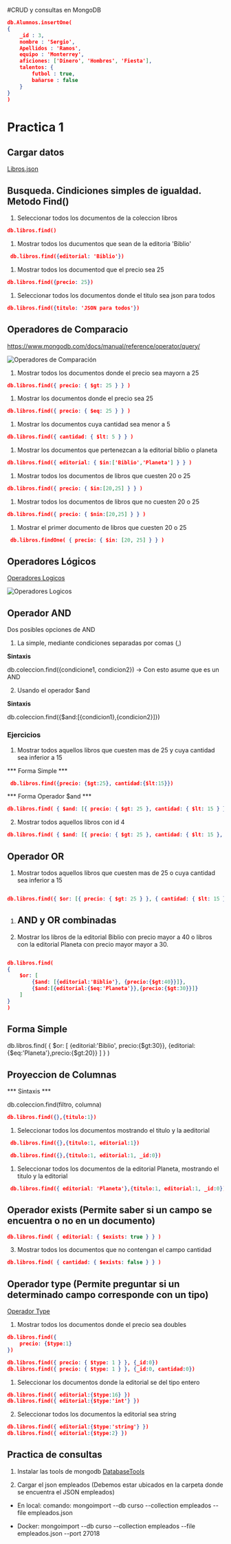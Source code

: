 
#CRUD y consultas en MongoDB


```json
db.Alumnos.insertOne(
{
    _id : 3,
    nombre : 'Sergio',
    Apellidos : 'Ramos',
    equipo : 'Monterrey',
    aficiones: ['Dinero', 'Hombres', 'Fiesta'],
    talentos: {
        futbol : true,
        bañarse : false
    }
}
)
```



# Practica 1

## Cargar datos

[Libros.json](./data/libros.json)

## Busqueda. Cindiciones simples de igualdad. Metodo Find() 

1. Seleccionar todos los documentos de la coleccion libros

```json
db.libros.find()
```
1. Mostrar todos los ducumentos que sean de la editoria 'Biblio'

```json
 db.libros.find({editorial: 'Biblio'})
```

1. Mostrar todos los documentod que el precio sea 25
```json
db.libros.find({precio: 25})
```

1. Seleccionar todos los documentos donde el titulo sea json para todos
```json
db.libros.find({titulo: 'JSON para todos'})
```

## Operadores de Comparacio

https://www.mongodb.com/docs/manual/reference/operator/query/


![Operadores de Comparación](../IMG/Operadores_Imagenes.png)

1. Mostrar todos los documentos donde el precio sea mayorn a 25

```json
db.libros.find({ precio: { $gt: 25 } } )
```

1. Mostrar los documentos donde el precio sea 25

```json
db.libros.find({ precio: { $eq: 25 } } )
```

1. Mostrar los documentos cuya cantidad sea menor a 5

```json
db.libros.find({ cantidad: { $lt: 5 } } )
```

1. Mostrar los documentos que pertenezcan a la editorial biblio o planeta

```json
db.libros.find({ editorial: { $in:['Biblio','Planeta'] } } )
```

1. Mostrar todos los documentos de libros que cuesten 20 o 25
```json
db.libros.find({ precio: { $in:[20,25] } } )
```

1. Mostrar todos los documentos de libros que no cuesten 20 o 25

```json
db.libros.find({ precio: { $nin:[20,25] } } )
```

1. Mostrar el primer documento de libros que cuesten 20 o 25

```json
 db.libros.findOne( { precio: { $in: [20, 25] } } )
```

## Operadores Lógicos

[Operadores Logicos](https://www.mongodb.com/docs/manual/reference/operator/query/)

![Operadores Logicos](../IMG/Operadores_Logicos.png)

## Operador AND

Dos posibles opciones de AND

1. La simple, mediante condiciones separadas por comas (,)

**Sintaxis** 

db.coleccion.find({condicione1, condicion2}) -> Con esto asume que es un AND

2. Usando el operador $and 

**Sintaxis**

db.coleccion.find({$and:[{condicion1},{condicion2}]})

### Ejercicios 

1. Mostrar todos aquellos libros que cuesten mas de 25 y cuya cantidad sea inferior a 15

*** Forma Simple ***

```json
 db.libros.find({precio: {$gt:25}, cantidad:{$lt:15}})
```

*** Forma Operador $and ***

```json
db.libros.find( { $and: [{ precio: { $gt: 25 }, cantidad: { $lt: 15 } }] } )

```

2. Mostrar todos aquellos libros con id 4

```json
db.libros.find( { $and: [{ precio: { $gt: 25 }, cantidad: { $lt: 15 }, _id:{$eq:4} }] } )
```

## Operador OR ##
1. Mostrar todos aquellos libros que cuesten mas de 25 o cuya cantidad sea inferior a 15

```json

db.libros.find({ $or: [{ precio: { $gt: 25 } }, { cantidad: { $lt: 15 } }] } )

```

1. ## AND y OR combinadas ##

2. Mostrar los libros de la editorial Biblio con precio mayor a 40 o libros con la editorial Planeta con precio mayor 
   mayor a 30.

```json

db.libros.find(
{
    $or: [
        {$and: [{editorial:'Biblio'}, {precio:{$gt:40}}]},
        {$and:[{editorial:{$eq:'Planeta'}},{precio:{$gt:30}}]}
    ]
}
)

```

## Forma Simple

db.libros.find(
{
    $or: [
        {editorial:'Biblio', precio:{$gt:30}},
        {editorial:{$eq:'Planeta'},precio:{$gt:20}}
        ]
}
)

## Proyeccion de Columnas

*** Sintaxis ***

db.coleccion.find(filtro, columna)

```json
db.libros.find({},{titulo:1})
```

1. Seleccionar todos los documentos mostrando el titulo y la aeditorial

```json
 db.libros.find({},{titulo:1, editorial:1})

 db.libros.find({},{titulo:1, editorial:1, _id:0})
```

1. Seleccionar todos los documentos de la editorial Planeta, mostrando el titulo y la editorial

```json
 db.libros.find({ editorial: 'Planeta'},{titulo:1, editorial:1, _id:0})
```

## Operador exists (Permite saber si un campo se encuentra o no en un documento)

```json
db.libros.find( { editorial: { $exists: true } } )
```

3. Mostrar todos los documentos que no contengan el campo cantidad

```json
db.libros.find( { cantidad: { $exists: false } } )
```

## Operador type (Permite preguntar si un determinado campo corresponde con un tipo) ##

[Operador Type](https://www.mongodb.com/docs/manual/reference/operator/query/type/#mongodb-query-op.-type)

1. Mostrar todos los documentos donde el precio sea doubles

```json
db.libros.find({
    precio: {$type:1}
})

```

```JSON
db.libros.find({ precio: { $type: 1 } }, {_id:0})
db.libros.find({ precio: { $type: 1 } }, {_id:0, cantidad:0})

```

1. Seleccionar los documentos donde la editorial se del tipo entero 
```json
db.libros.find({ editorial:{$type:16} })
db.libros.find({ editorial:{$type:'int'} })
```


2. Seleccionar todos los documentos la editorial sea string

```json
db.libros.find({ editorial:{$type:'string'} })
db.libros.find({ editorial:{$type:2} })
```

## Practica de consultas ##
1. Instalar las tools de mongodb
[DatabaseTools](https://www.mongodb.com/try/download/database-tools)

2. Cargar el json empleados (Debemos estar ubicados en la carpeta donde se encuentra el JSON empleados)

- En local:
  comando: 
    mongoimport --db curso --collection empleados --file empleados.json

- Docker:
  mongoimport --db curso --collection empleados --file empleados.json --port 27018
